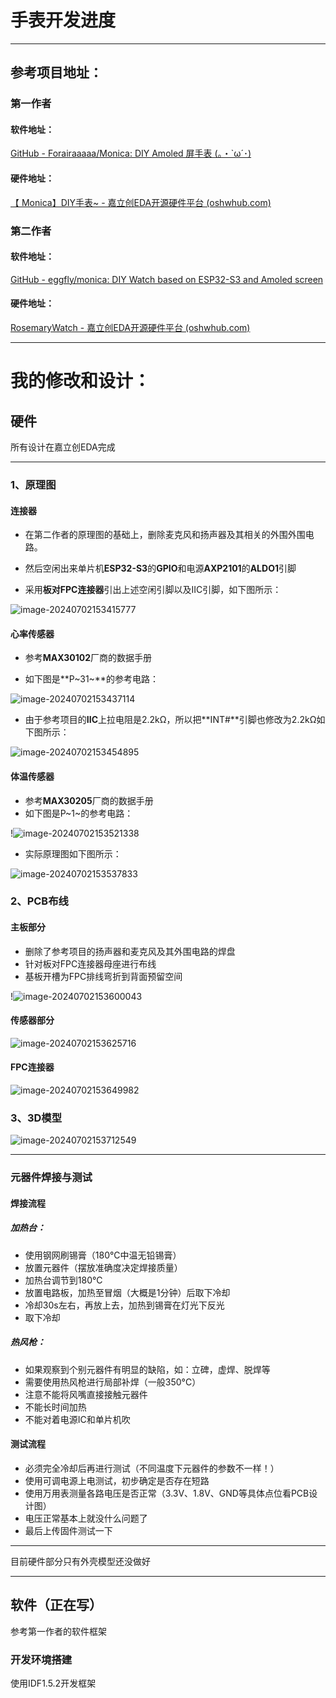 # 手表开发进度



---

## 参考项目地址：

### 第一作者

#### 软件地址：

[GitHub - Forairaaaaa/Monica: DIY Amoled 屏手表 (｡・`ω´･)](https://github.com/Forairaaaaa/monica)

#### 硬件地址：

[【 Monica】DIY手表~ - 嘉立创EDA开源硬件平台 (oshwhub.com)](https://oshwhub.com/eedadada/monica)

### 第二作者

#### 软件地址：

[GitHub - eggfly/monica: DIY Watch based on ESP32-S3 and Amoled screen](https://github.com/eggfly/monica/)

#### 硬件地址：

[RosemaryWatch - 嘉立创EDA开源硬件平台 (oshwhub.com)](https://oshwhub.com/eggfly/rosemary-watch)

---





# 我的修改和设计：



## 硬件

所有设计在嘉立创EDA完成

---



### 1、原理图

#### 连接器

- 在第二作者的原理图的基础上，删除麦克风和扬声器及其相关的外围外围电路。

- 然后空闲出来单片机**ESP32-S3**的**GPIO**和电源**AXP2101**的**ALDO1**引脚
- 采用**板对FPC连接器**引出上述空闲引脚以及IIC引脚，如下图所示：

![image-20240702153415777](../assets/手表开发进度/image-20240702153415777.png)

#### 心率传感器

- 参考**MAX30102**厂商的数据手册

- 如下图是**P~31~**的参考电路：

![image-20240702153437114](../assets/手表开发进度/image-20240702153437114.png)

- 由于参考项目的**IIC**上拉电阻是2.2kΩ，所以把**INT#**引脚也修改为2.2kΩ如下图所示：

![image-20240702153454895](../assets/手表开发进度/image-20240702153454895.png)

#### 体温传感器

- 参考**MAX30205**厂商的数据手册
- 如下图是P~1~的参考电路：

!![image-20240702153521338](../assets/手表开发进度/image-20240702153521338.png)

- 实际原理图如下图所示：

![image-20240702153537833](../assets/手表开发进度/image-20240702153537833.png)

### 2、PCB布线

#### 主板部分

- 删除了参考项目的扬声器和麦克风及其外围电路的焊盘
- 针对板对FPC连接器母座进行布线
- 基板开槽为FPC排线弯折到背面预留空间

!![image-20240702153600043](../assets/手表开发进度/image-20240702153600043.png)

#### 传感器部分

![image-20240702153625716](../assets/手表开发进度/image-20240702153625716.png)

#### FPC连接器

![image-20240702153649982](../assets/手表开发进度/image-20240702153649982.png)

### 3、3D模型

![image-20240702153712549](../assets/手表开发进度/image-20240702153712549.png)

---



### 元器件焊接与测试

#### 焊接流程

##### 加热台：

- 使用钢网刷锡膏（180°C中温无铅锡膏）
- 放置元器件（摆放准确度决定焊接质量）
- 加热台调节到180°C
- 放置电路板，加热至冒烟（大概是1分钟）后取下冷却
- 冷却30s左右，再放上去，加热到锡膏在灯光下反光
- 取下冷却

##### 热风枪：

- 如果观察到个别元器件有明显的缺陷，如：立碑，虚焊、脱焊等
- 需要使用热风枪进行局部补焊（一般350°C）
- 注意不能将风嘴直接接触元器件
- 不能长时间加热
- 不能对着电源IC和单片机吹

#### 测试流程

- 必须完全冷却后再进行测试（不同温度下元器件的参数不一样！）
- 使用可调电源上电测试，初步确定是否存在短路
- 使用万用表测量各路电压是否正常（3.3V、1.8V、GND等具体点位看PCB设计图）
- 电压正常基本上就没什么问题了
- 最后上传固件测试一下

---



目前硬件部分只有外壳模型还没做好

---



## 软件（正在写）

参考第一作者的软件框架

### 开发环境搭建

使用IDF1.5.2开发框架

